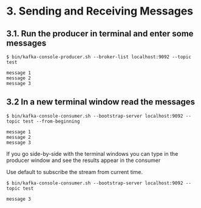 # 3. Sending and Receiving Messages

## 3.1. Run the producer in terminal and enter some messages
```
$ bin/kafka-console-producer.sh --broker-list localhost:9092 --topic test
```
```
message 1
message 2
message 3
```

## 3.2 In a new terminal window read the messages
```
$ bin/kafka-console-consumer.sh --bootstrap-server localhost:9092 --topic test --from-beginning
```
```
message 1
message 2
message 3
```

If you go side-by-side with the terminal windows you can type in the producer
window and see the results appear in the consumer


Use default to subscribe the stream from current time.
```
$ bin/kafka-console-consumer.sh --bootstrap-server localhost:9092 --topic test 
```
```
message 3
```
